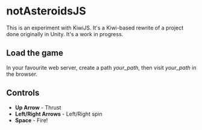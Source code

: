 # notAsteroidsJS
This is an experiment with KiwiJS. It's a Kiwi-based rewrite of a project done originally in Unity. It's a work in progress.

## Load the game
In your favourite web server, create a path *your_path*, then visit *your_path* in the browser.

## Controls
- **Up Arrow** - Thrust
- **Left/Right Arrows** - Left/Right spin
- **Space** - Fire!
